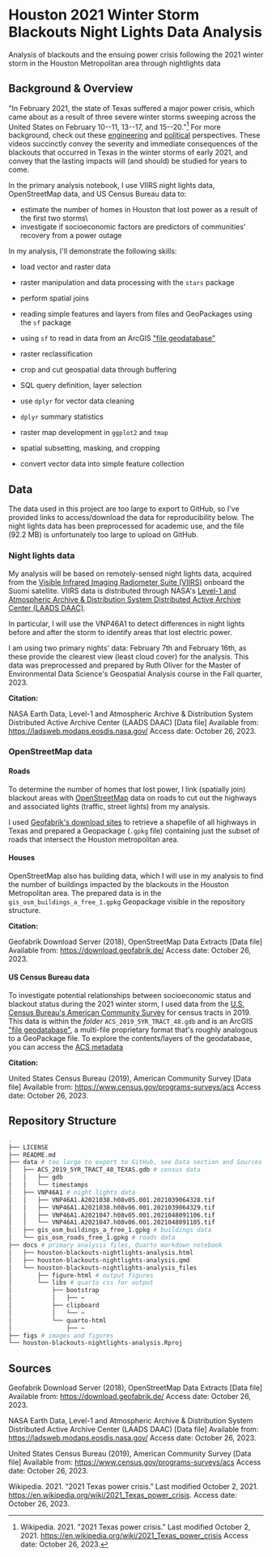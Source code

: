 # Houston 2021 Winter Storm Blackouts Night Lights Data Analysis
Analysis of blackouts and the ensuing power crisis following the 2021 winter storm in the Houston Metropolitan area  through nightlights data 


## Background & Overview

"In February 2021, the state of Texas suffered a major power crisis, which came about as a result of three severe winter storms sweeping across the United States on February 10--11, 13--17, and 15--20."[^1] For more background, check out these [engineering](https://www.youtube.com/watch?v=08mwXICY4JM&ab_channel=PracticalEngineering) and [political](https://www.youtube.com/watch?v=Zcrsgdl_hP0&ab_channel=Vox) perspectives. These videos succinctly convey the severity and immediate consequences of the blackouts that occurred in Texas in the winter storms of early 2021, and convey that the lasting impacts will (and should) be studied for years to come.

[^1]: Wikipedia. 2021. "2021 Texas power crisis." Last modified October 2, 2021. <https://en.wikipedia.org/wiki/2021_Texas_power_crisis> Access date: October 26, 2023.


In the primary analysis notebook, I use VIIRS night lights data, OpenStreetMap data, and US Census Bureau data to:
- estimate the number of homes in Houston that lost power as a result of the first two storms\
- investigate if socioeconomic factors are predictors of communities' recovery from a power outage


In my analysis, I'll demonstrate the following skills:

- load vector and raster data

- raster manipulation and data processing with the `stars` package

- perform spatial joins

- reading simple features and layers from files and GeoPackages using the `sf` package

- using `sf` to read in data from an ArcGIS ["file geodatabase"](https://desktop.arcgis.com/en/arcmap/latest/manage-data/administer-file-gdbs/file-geodatabases.htm)

- raster reclassification

- crop and cut geospatial data through buffering

- SQL query definition, layer selection

- use `dplyr` for vector data cleaning

- `dplyr` summary statistics

- raster map development in `ggplot2` and `tmap`

- spatial subsetting, masking, and cropping

- convert vector data into simple feature collection


## Data

The data used in this project are too large to export to GitHub, so I've provided links to access/download the data for reproducibility below. The night lights data has been preprocessed for academic use, and the file (92.2 MB) is unfortunately too large to upload on GitHub.


### Night lights data

My analysis will be based on remotely-sensed night lights data, acquired from the [Visible Infrared Imaging Radiometer Suite (VIIRS)](https://en.wikipedia.org/wiki/Visible_Infrared_Imaging_Radiometer_Suite) onboard the Suomi satellite. 
VIIRS data is distributed through NASA's [Level-1 and Atmospheric Archive & Distribution System Distributed Active Archive Center (LAADS DAAC)](https://ladsweb.modaps.eosdis.nasa.gov/).

In particular, I will use the VNP46A1 to detect differences in night lights before and after the storm to identify areas that lost electric power. 

I am using two primary nights' data: February 7th and February 16th, as these provide the clearest view (least cloud cover) for the analysis. This data was preprocessed and prepared by Ruth Oliver for the Master of Environmental Data Science's Geospatial Analysis course in the Fall quarter, 2023. 


**Citation:**

NASA Earth Data, Level-1 and Atmospheric Archive & Distribution System Distributed Active Archive Center (LAADS DAAC) [Data file] Available from: https://ladsweb.modaps.eosdis.nasa.gov/ Access date: October 26, 2023.


### OpenStreetMap data 

#### Roads

To determine the number of homes that lost power, I link (spatially join) blackout areas with [OpenStreetMap](https://www.openstreetmap.org/#map=4/38.01/-95.84) data on roads to cut out the highways and associated lights (traffic, street lights) from my analysis.

I used [Geofabrik's download sites](https://download.geofabrik.de/) to retrieve a shapefile of all highways in Texas and prepared a Geopackage (`.gpkg` file) containing just the subset of roads that intersect the Houston metropolitan area. 

#### Houses

OpenStreetMap also has building data, which I will use in my analysis to find the number of buildings impacted by the blackouts in the Houston Metropolitan area. The prepared data is in the `gis_osm_buildings_a_free_1.gpkg` Geopackage visible in the repository structure.

**Citation:**

Geofabrik Download Server (2018), OpenStreetMap Data Extracts [Data file] Available from: https://download.geofabrik.de/ Access date: October 26, 2023.


#### US Census Bureau data

To investigate potential relationships between socioeconomic status and blackout status during the 2021 winter storm, I used data from the [U.S. Census Bureau's American Community Survey](https://www.census.gov/programs-surveys/acs) for census tracts in 2019. This data is within the *folder* `ACS_2019_5YR_TRACT_48.gdb` and is an ArcGIS ["file geodatabase"](https://desktop.arcgis.com/en/arcmap/latest/manage-data/administer-file-gdbs/file-geodatabases.htm), a multi-file proprietary format that's roughly analogous to a GeoPackage file. To explore the contents/layers of the geodatabase, you can access the [ACS metadata](https://www2.census.gov/geo/docs/maps-data/data/tiger/prejoined/ACSMetadata2011.txt)

**Citation:**

United States Census Bureau (2019), American Community Survey [Data file] Available from: https://www.census.gov/programs-surveys/acs Access date: October 26, 2023.


## Repository Structure 

```bash
.
├── LICENSE
├── README.md
├── data # too large to export to GitHub, see Data section and Sources
│   ├── ACS_2019_5YR_TRACT_48_TEXAS.gdb # census data
│   │   ├── gdb
│   │   └── timestamps
│   ├── VNP46A1 # night lights data
│   │   ├── VNP46A1.A2021038.h08v05.001.2021039064328.tif
│   │   ├── VNP46A1.A2021038.h08v06.001.2021039064329.tif
│   │   ├── VNP46A1.A2021047.h08v05.001.2021048091106.tif
│   │   └── VNP46A1.A2021047.h08v06.001.2021048091105.tif
│   ├── gis_osm_buildings_a_free_1.gpkg # buildings data
│   └── gis_osm_roads_free_1.gpkg # roads data
├── docs # primary analysis files, Quarto markdown notebook
│   ├── houston-blackouts-nightlights-analysis.html
│   ├── houston-blackouts-nightlights-analysis.qmd
│   └── houston-blackouts-nightlights-analysis_files
│       ├── figure-html # output figures
│       └── libs # quarto css for output
│           ├── bootstrap
│           │   ├── ~
│           ├── clipboard
│           │   └── ~
│           └── quarto-html
│               ├── ~
├── figs # images and figures
└── houston-blackouts-nightlights-analysis.Rproj

```


## Sources

Geofabrik Download Server (2018), OpenStreetMap Data Extracts [Data file] Available from: https://download.geofabrik.de/ Access date: October 26, 2023.

NASA Earth Data, Level-1 and Atmospheric Archive & Distribution System Distributed Active Archive Center (LAADS DAAC) [Data file] Available from: https://ladsweb.modaps.eosdis.nasa.gov/ Access date: October 26, 2023.

United States Census Bureau (2019), American Community Survey [Data file] Available from: https://www.census.gov/programs-surveys/acs Access date: October 26, 2023.

Wikipedia. 2021. “2021 Texas power crisis.” Last modified October 2, 2021. https://en.wikipedia.org/wiki/2021_Texas_power_crisis. Access date: October 26, 2023.
